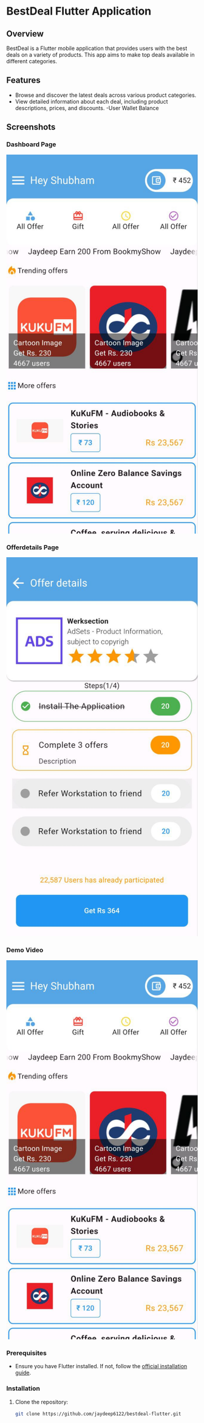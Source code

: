 # BestDeal Flutter Application

## Overview

BestDeal is a Flutter mobile application that provides users with the best deals on a variety of products. This app aims to make top deals available in different categories.

## Features

- Browse and discover the latest deals across various product categories.
- View detailed information about each deal, including product descriptions, prices, and discounts.
-User Wallet Balance

## Screenshots

### Dashboard Page
![Dashboard](https://github.com/jaydeep6122/Bestdeal/blob/main/Screenshot/photo_2024-01-26_15-03-14.jpg)



### Offerdetails Page

![offerdetails](https://github.com/jaydeep6122/Bestdeal/blob/main/Screenshot/photo_2024-01-26_15-02-15.jpg)

### Demo Video

[![Demo Video](https://github.com/jaydeep6122/Bestdeal/blob/main/Screenshot/photo_2024-01-26_15-03-14.jpg)](https://github.com/jaydeep6122/Bestdeal/blob/main/Screenshot/video_2024-01-26_15-03-20.mp4)
### Prerequisites

- Ensure you have Flutter installed. If not, follow the [official installation guide](https://flutter.dev/docs/get-started/install).

### Installation

1. Clone the repository:

   ```bash
   git clone https://github.com/jaydeep6122/bestdeal-flutter.git
